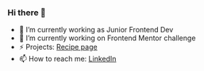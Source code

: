 ### Hi there 👋

- 🔭 I’m currently working as Junior Frontend Dev
- 🌱 I’m currently working on Frontend Mentor challenge
- ⚡ Projects:
  [Recipe page]()
- 📫 How to reach me:
  [LinkedIn](https://www.linkedin.com/in/natalia-pi%C3%B3rkowska-5075b6190/)
  

<!--
**NataliaPiorkowska/NataliaPiorkowska** is a ✨ _special_ ✨ repository because its `README.md` (this file) appears on your GitHub profile.

Here are some ideas to get you started:

- 🔭 I’m currently working on ...
- 🌱 I’m currently learning ...
- 👯 I’m looking to collaborate on ...
- 🤔 I’m looking for help with ...
- 💬 Ask me about ...
- 📫 How to reach me: ...
- 😄 Pronouns: ...
- ⚡ Fun fact: ...
-->
